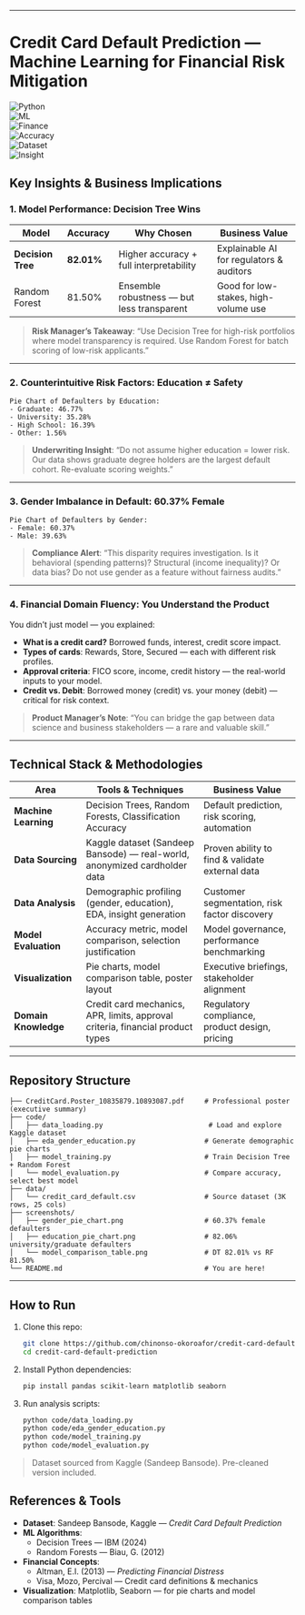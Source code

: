 
---

# Credit Card Default Prediction — Machine Learning for Financial Risk Mitigation  

![Python](https://img.shields.io/badge/Python-Scikit--learn%20+%20Pandas-blue?logo=python)  
![ML](https://img.shields.io/badge/Machine%20Learning-Decision%20Tree%20+%20Random%20Forest-orange)  
![Finance](https://img.shields.io/badge/Finance-Credit%20Risk%20+%20Default%20Prediction-green)  
![Accuracy](https://img.shields.io/badge/Accuracy-82.01%25%20(Decision%20Tree)-red)  
![Dataset](https://img.shields.io/badge/Dataset-Kaggle%20(3K%20rows%2C%2025%20features)-purple)  
![Insight](https://img.shields.io/badge/Key%20Insight-60.37%25%20of%20defaulters%20are%20female-lightgrey)

## Key Insights & Business Implications

### 1. Model Performance: Decision Tree Wins
| Model          | Accuracy | Why Chosen                                      | Business Value                          |
|----------------|----------|-------------------------------------------------|-----------------------------------------|
| **Decision Tree** | **82.01%** | Higher accuracy + full interpretability       | Explainable AI for regulators & auditors |
| Random Forest  | 81.50%   | Ensemble robustness — but less transparent     | Good for low-stakes, high-volume use    |

> **Risk Manager’s Takeaway**: “Use Decision Tree for high-risk portfolios where model transparency is required. Use Random Forest for batch scoring of low-risk applicants.”

---

### 2. Counterintuitive Risk Factors: Education ≠ Safety

```plaintext
Pie Chart of Defaulters by Education:
- Graduate: 46.77%
- University: 35.28%
- High School: 16.39%
- Other: 1.56%
```

> **Underwriting Insight**: “Do not assume higher education = lower risk. Our data shows graduate degree holders are the largest default cohort. Re-evaluate scoring weights.”

---

### 3. Gender Imbalance in Default: 60.37% Female

```plaintext
Pie Chart of Defaulters by Gender:
- Female: 60.37%
- Male: 39.63%
```

> **Compliance Alert**: “This disparity requires investigation. Is it behavioral (spending patterns)? Structural (income inequality)? Or data bias? Do not use gender as a feature without fairness audits.”

---

### 4. Financial Domain Fluency: You Understand the Product

You didn’t just model — you explained:
- **What is a credit card?** Borrowed funds, interest, credit score impact.
- **Types of cards**: Rewards, Store, Secured — each with different risk profiles.
- **Approval criteria**: FICO score, income, credit history — the real-world inputs to your model.
- **Credit vs. Debit**: Borrowed money (credit) vs. your money (debit) — critical for risk context.

> **Product Manager’s Note**: “You can bridge the gap between data science and business stakeholders — a rare and valuable skill.”

---

## Technical Stack & Methodologies

| Area                  | Tools & Techniques                                                                 | Business Value                                  |
|-----------------------|------------------------------------------------------------------------------------|------------------------------------------------|
| **Machine Learning**  | Decision Trees, Random Forests, Classification Accuracy                           | Default prediction, risk scoring, automation   |
| **Data Sourcing**     | Kaggle dataset (Sandeep Bansode) — real-world, anonymized cardholder data          | Proven ability to find & validate external data |
| **Data Analysis**     | Demographic profiling (gender, education), EDA, insight generation                 | Customer segmentation, risk factor discovery   |
| **Model Evaluation**  | Accuracy metric, model comparison, selection justification                        | Model governance, performance benchmarking     |
| **Visualization**     | Pie charts, model comparison table, poster layout                                 | Executive briefings, stakeholder alignment     |
| **Domain Knowledge**  | Credit card mechanics, APR, limits, approval criteria, financial product types     | Regulatory compliance, product design, pricing |

---

## Repository Structure

```
├── CreditCard.Poster_10835879.10893087.pdf     # Professional poster (executive summary)
├── code/
│   ├── data_loading.py                          # Load and explore Kaggle dataset
│   ├── eda_gender_education.py                 # Generate demographic pie charts
│   ├── model_training.py                       # Train Decision Tree + Random Forest
│   └── model_evaluation.py                     # Compare accuracy, select best model
├── data/
│   └── credit_card_default.csv                 # Source dataset (3K rows, 25 cols)
├── screenshots/
│   ├── gender_pie_chart.png                    # 60.37% female defaulters
│   ├── education_pie_chart.png                 # 82.06% university/graduate defaulters
│   └── model_comparison_table.png              # DT 82.01% vs RF 81.50%
└── README.md                                   # You are here!
```

---

## How to Run

1. Clone this repo:
   ```bash
   git clone https://github.com/chinonso-okoroafor/credit-card-default-prediction.git
   cd credit-card-default-prediction
   ```

2. Install Python dependencies:
   ```bash
   pip install pandas scikit-learn matplotlib seaborn
   ```

3. Run analysis scripts:
   ```bash
   python code/data_loading.py
   python code/eda_gender_education.py
   python code/model_training.py
   python code/model_evaluation.py
   ```

> Dataset sourced from Kaggle (Sandeep Bansode). Pre-cleaned version included.

## References & Tools

- **Dataset**: Sandeep Bansode, Kaggle — *Credit Card Default Prediction*  
- **ML Algorithms**:  
  - Decision Trees — IBM (2024)  
  - Random Forests — Biau, G. (2012)  
- **Financial Concepts**:  
  - Altman, E.I. (2013) — *Predicting Financial Distress*  
  - Visa, Mozo, Percival — Credit card definitions & mechanics  
- **Visualization**: Matplotlib, Seaborn — for pie charts and model comparison tables